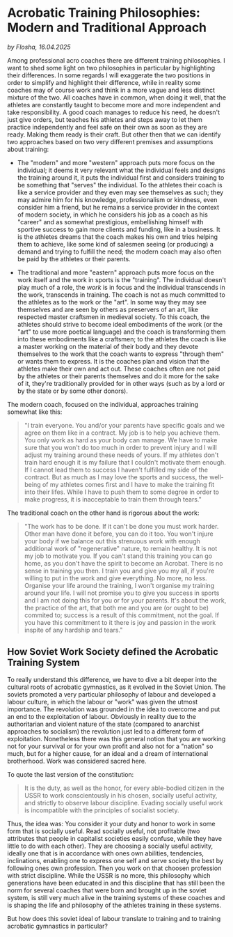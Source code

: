 # Acrobatic Training Philosophies: Modern and Traditional Approach

*by Flosha, 16.04.2025*

Among professional acro coaches there are different training philosophies. I want to shed some light on two philosophies in particular by highlighting their differences. In some regards I will exaggerate the two positions in order to simplify and highlight their difference, while in reality some coaches may of course work and think in a more vague and less distinct mixture of the two. All coaches have in common, when doing it well, that the athletes are constantly taught to become more and more independent and take responsibility. A good coach manages to reduce his need, he doesn't just give orders, but teaches his athletes and steps away to let them practice independently and feel safe on their own as soon as they are ready. Making them ready is their craft. But other then that we can identify two approaches based on two very different premises and assumptions about training: 

* The "modern" and more "western" approach puts more focus on the individual; it deems it very relevant what the individual feels and designs the training around it, it puts the individual first and considers training to be something that "serves" the individual. To the athletes their coach is like a service provider and they even may see themselves as such; they may admire him for his knowledge, professionalism or kindness, even consider him a friend, but he remains a service provider in the context of modern society, in which he considers his job as a coach as his "career" and as somewhat prestigious, embellishing himself with sportive success to gain more clients and funding, like in a business. It is the athletes dreams that the coach makes his own and tries helping them to achieve, like some kind of salesmen seeing (or producing) a demand and trying to fulfill the need; the modern coach may also often be paid by the athletes or their parents.

* The traditional and more "eastern" approach puts more focus on the work itself and the work in sports is the "training". The individual doesn't play much of a role, the *work* is in focus and the individual transcends in the work, transcends in training. The coach is not as much committed to the athletes as to the work or the "art". In some way they may see themselves and are seen by others as preservers of an art, like respected master craftsmen in medieval society. To this coach, the athletes should strive to become ideal embodiments of the work (or the "art" to use more poetical language) and the coach is transforming them into these embodiments like a craftsmen; to the athletes the coach is like a master working on the material of their body and they devote themselves to the work that the coach wants to express "through them" or wants them to express. It is the coaches plan and vision that the athletes make their own and act out. These coaches often are not paid by the athletes or their parents themselves and do it more for the sake of it, they're traditionally provided for in other ways (such as by a lord or by the state or by some other donors). 

The modern coach, focused on the individual, approaches training somewhat like this: 
> "I train everyone. You and/or your parents have specific goals and we agree on them like in a contract. My job is to help you achieve them. You only work as hard as your body can manage. We have to make sure that you won't do too much in order to prevent injury and I will adjust my training around these needs of yours. If my athletes don't train hard enough it is my failure that I couldn't motivate them enough. If I cannot lead them to success I haven't fulfilled my side of the contract. But as much as I may love the sports and success, the well-being of my athletes comes first and I have to make the training fit into their lifes. While I have to push them to some degree in order to make progress, it is inacceptable to train them through tears."

The traditional coach on the other hand is rigorous about the work: 
> "The work has to be done. If it can't be done you must work harder. Other man have done it before, you can do it too. You won't injure your body if we balance out this strenuous work with enough additional work of "regenerative" nature, to remain healthy. It is not my job to motivate you. If you can't stand this training you can go home, as you don't have the spirit to become an Acrobat. There is no sense in training you then. I train you and give you my all, if you're willing to put in the work and give everything. No more, no less. Organise your life around the training, I won't organise my training around your life. I will not promise you to give you success in sports and I am not doing this for you or for your parents. It's about the work, the practice of the art, that both me and you are (or ought to be) commited to; success is a result of this commitment, not the goal. If you have this commitment to it there is joy and passion in the work inspite of any hardship and tears."


## How Soviet Work Society defined the Acrobatic Training System

To really understand this difference, we have to dive a bit deeper into the cultural roots of acrobatic gymnastics, as it evolved in the Soviet Union. The soviets promoted a very particular philosophy of labour and developed a labour culture, in which the labour or "work" was given the utmost importance. The revolution was grounded in the idea to overcome and put an end to the exploitation of labour. Obviously in reality due to the authoritarian and violent nature of the state (compared to anarchist approaches to socialism) the revolution just led to a different form of exploitation. Nonetheless there was this general notion that you are working not for your survival or for your own profit and also not for a "nation" so much, but for a higher cause, for an ideal and a dream of international brotherhood. Work was considered sacred here. 

To quote the last version of the constitution:
> It is the duty, as well as the honor, for every able-bodied citizen in the USSR to work conscientously in his chosen, socially useful activity, and strictly to observe labour discipline. Evading socially useful work is incompatible with the principles of socialist society.

Thus, the idea was: You consider it your duty and honor to work in some form that is socially useful. Read socially useful, not profitable (two attributes that people in capitalist societies easily confuse, while they have little to do with each other). They are choosing a socially useful activity, ideally one that is in accordance with ones own abilities, tendencies, inclinations, enabling one to express one self and serve society the best by following ones own profession. Then you work on that choosen profession with strict discipline. While the USSR is no more, this philosophy which generations have been educated in and this discipline that has still been the norm for several coaches that were born and brought up in the soviet system, is still very much alive in the training systems of these coaches and is shaping the life and philosophy of the athletes training in these systems. 

But how does this soviet ideal of labour translate to training and to training acrobatic gymnastics in particular? 





